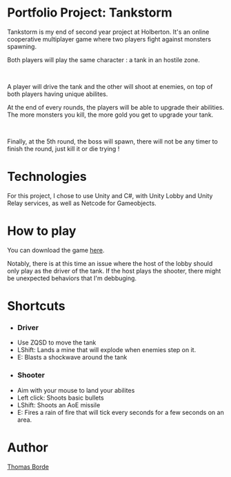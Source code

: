 <h1> Portfolio Project: Tankstorm</h1>
<p> Tankstorm is my end of second year project at Holberton. It's an online cooperative multiplayer game where two players fight against monsters spawning.</p>
<p>Both players will play the same character : a tank in an hostile zone.</p><br>
<p>A player will drive the tank and the other will shoot at enemies, on top of both players having unique abilites.</p>
<p>At the end of every rounds, the players will be able to upgrade their abilities. The more monsters you kill, the more gold you get to upgrade your tank.</p>
<br>
<p>Finally, at the 5th round, the boss will spawn, there will not be any timer to finish the round, just kill it or die trying !</p>

# Technologies
For this project, I chose to use Unity and C#, with Unity Lobby and Unity Relay services, as well as Netcode for Gameobjects.

# How to play
You can download the game [here](https://drive.google.com/file/d/16jqo-QTC7rxMG5UmivJTrs7jepn6F3ue/view?usp=sharing).
<p>Notably, there is at this time an issue where the host of the lobby should only play as the driver of the tank. If the host plays the shooter, there might be unexpected behaviors that I'm debbuging.</p>

# Shortcuts
+ <h3>Driver</h3>
+ Use ZQSD to move the tank
+ LShift: Lands a mine that will explode when enemies step on it.
+ E: Blasts a shockwave around the tank
+ <h3>Shooter</h3>
+ Aim with your mouse to land your abilites
+ Left click: Shoots basic bullets
+ LShift: Shoots an AoE missile
+ E: Fires a rain of fire that will tick every seconds for a few seconds on an area.

# Author
[Thomas Borde](https://github.com/thomasborde94)
